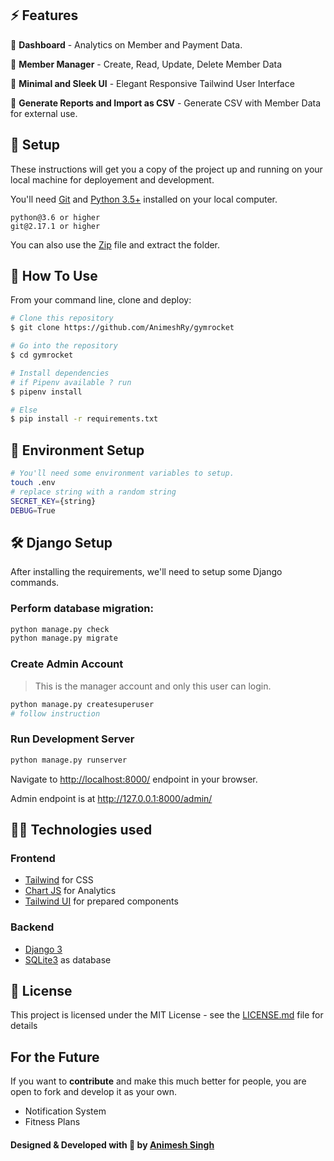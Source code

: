 
## ⚡ Features

🎯 **Dashboard** - Analytics on Member and Payment Data.


🎯 **Member Manager** - Create, Read, Update, Delete Member Data


🎯  **Minimal and Sleek UI** - Elegant Responsive Tailwind User Interface
  

🎯 **Generate Reports and Import as CSV** - Generate CSV with Member Data for external use.



## 🚀 Setup

These instructions will get you a copy of the project up and running on your local machine for deployement and development.

You'll need [Git](https://git-scm.com) and [Python 3.5+](https://www.python.org/downloads/) installed on your local computer.

```
python@3.6 or higher
git@2.17.1 or higher
```

You can also use the [Zip](https://github.com/AnimeshRy/gymrocket/archive/master.zip) file and extract the folder.

## 🔧 How To Use 

From your command line, clone and deploy:

```bash
# Clone this repository
$ git clone https://github.com/AnimeshRy/gymrocket

# Go into the repository
$ cd gymrocket

# Install dependencies
# if Pipenv available ? run
$ pipenv install

# Else
$ pip install -r requirements.txt

```

## 📨 Environment Setup 
```bash
# You'll need some environment variables to setup.
touch .env
# replace string with a random string
SECRET_KEY={string}
DEBUG=True
```

## 🛠️ Django Setup
After installing the requirements, we'll need to setup some Django commands.


### Perform database migration:
```bash
python manage.py check
python manage.py migrate
```
### Create Admin Account
> This is the manager account and only this user can login.
```bash
python manage.py createsuperuser
# follow instruction 
```

### Run Development Server
```bash
python manage.py runserver
```
Navigate to [http://localhost:8000/](http://localhost:8000/) endpoint in your browser.

Admin endpoint is at http://127.0.0.1:8000/admin/

## 👨‍💻 Technologies used

### Frontend 

- [Tailwind](https://tailwindcss.com/) for CSS
- [Chart JS](https://www.chartjs.org/) for Analytics
- [Tailwind UI](https://tailwindui.com/components) for prepared components

### Backend
- [Django 3](https://docs.djangoproject.com/en/3.1/releases/3.0/)
- [SQLite3](https://www.sqlite.org/index.html) as database

## 📄 License

This project is licensed under the MIT License - see the [LICENSE.md](./LICENSE) file for details


## For the Future 
If you want to **contribute** and make this much better for people, you are open to fork and develop it as your own.

- Notification System
- Fitness Plans


#### Designed & Developed with 💙 by [Animesh Singh](https://www.github.com/AnimeshRy)
